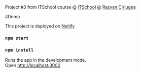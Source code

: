 Project #3 from  ITSchool course @ [ITSchool](https://www.itschool.ro/) @ [Razvan Cirlugea](https://github.com/razvancir96)


#Demo

This project is deployed on [Netlify](https://project-3-its.netlify.app/)



### `npm start`
### `npm install`

Runs the app in the development mode.\
Open [http://localhost:3000](http://localhost:3000) 


